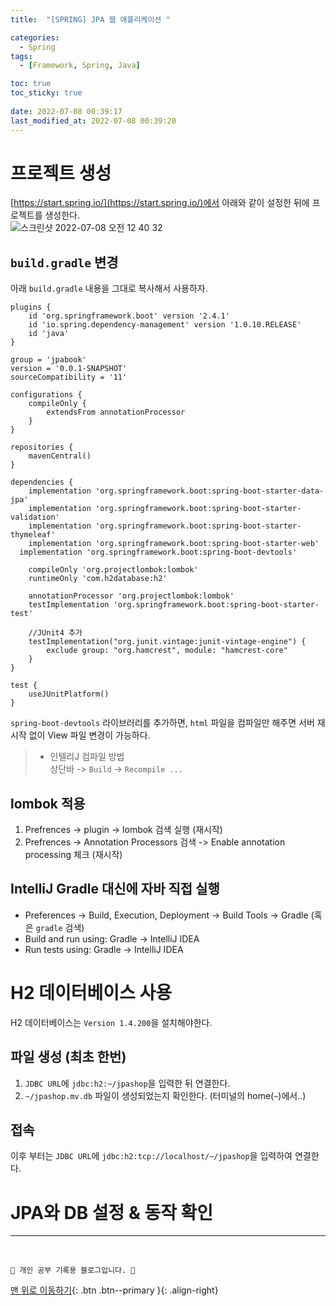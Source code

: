 ```yaml
---
title:  "[SPRING] JPA 웹 애플리케이션 "

categories:
  - Spring
tags:
  - [Framework, Spring, Java]

toc: true
toc_sticky: true
 
date: 2022-07-08 00:39:17
last_modified_at: 2022-07-08 00:39:20
---
```


# 프로젝트 생성
[https://start.spring.io/](https://start.spring.io/)에서 아래와 같이 설정한 뒤에 프로젝트를 생성한다.<br>
![스크린샷 2022-07-08 오전 12 40 32](https://user-images.githubusercontent.com/59405576/177814850-765fefd9-19fb-4ee4-9c6d-29bcd781f0e8.png)

## `build.gradle` 변경
아래 `build.gradle` 내용을 그대로 복사해서 사용하자.
```
plugins {
	id 'org.springframework.boot' version '2.4.1'
	id 'io.spring.dependency-management' version '1.0.10.RELEASE'
	id 'java'
}

group = 'jpabook'
version = '0.0.1-SNAPSHOT'
sourceCompatibility = '11'

configurations {
	compileOnly {
		extendsFrom annotationProcessor
	}
}

repositories {
	mavenCentral()
}

dependencies {
	implementation 'org.springframework.boot:spring-boot-starter-data-jpa'
	implementation 'org.springframework.boot:spring-boot-starter-validation'
	implementation 'org.springframework.boot:spring-boot-starter-thymeleaf'
	implementation 'org.springframework.boot:spring-boot-starter-web'
  implementation 'org.springframework.boot:spring-boot-devtools'

	compileOnly 'org.projectlombok:lombok'
	runtimeOnly 'com.h2database:h2'

	annotationProcessor 'org.projectlombok:lombok'
	testImplementation 'org.springframework.boot:spring-boot-starter-test'

	//JUnit4 추가
	testImplementation("org.junit.vintage:junit-vintage-engine") {
		exclude group: "org.hamcrest", module: "hamcrest-core"
	}
}

test {
	useJUnitPlatform()
}
```
`spring-boot-devtools` 라이브러리를 추가하면, `html` 파일을 컴파일만 해주면 서버 재시작 없이 View 파일 변경이 가능하다.<br>

> - 인텔리J 컴파일 방법<br>
상단바 -> `Build` -> `Recompile ...`

## lombok 적용
1. Prefrences -> plugin -> lombok 검색 실행 (재시작)
2. Prefrences -> Annotation Processors 검색 -> Enable annotation processing 체크 (재시작)

## IntelliJ Gradle 대신에 자바 직접 실행
- Preferences -> Build, Execution, Deployment -> Build Tools -> Gradle (혹은 `gradle` 검색)
- Build and run using: Gradle -> IntelliJ IDEA
- Run tests using: Gradle -> IntelliJ IDEA

# H2 데이터베이스 사용
H2 데이터베이스는 `Version 1.4.200`을 설치해야한다.
## 파일 생성 (최초 한번)
1. `JDBC URL`에 `jdbc:h2:~/jpashop`을 입력한 뒤 연결한다.
2. `~/jpashop.mv.db` 파일이 생성되었는지 확인한다. (터미널의 home(`~`)에서..)

## 접속
이후 부터는 `JDBC URL`에 `jdbc:h2:tcp://localhost/~/jpashop`을 입력하여 연결한다.

# JPA와 DB 설정 & 동작 확인










***
<br>

    💛 개인 공부 기록용 블로그입니다. 👻

[맨 위로 이동하기](#){: .btn .btn--primary }{: .align-right}